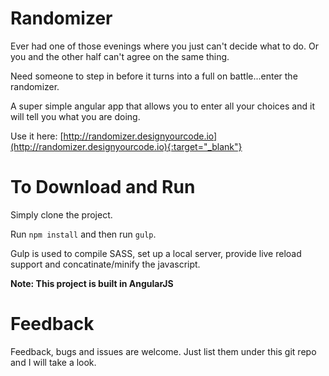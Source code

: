 Randomizer
==========

Ever had one of those evenings where you just can't decide what to do. Or you and the other half can't agree on the same thing.

Need someone to step in before it turns into a full on battle...enter the randomizer.

A super simple angular app that allows you to enter all your choices and it will tell you what you are doing.

Use it here: [http://randomizer.designyourcode.io](http://randomizer.designyourcode.io){:target="_blank"}


To Download and Run
===================

Simply clone the project.

Run `npm install` and then run `gulp`.

Gulp is used to compile SASS, set up a local server, provide live reload support and concatinate/minify the javascript.

**Note: This project is built in AngularJS**

Feedback
========

Feedback, bugs and issues are welcome. Just list them under this git repo and I will take a look.
